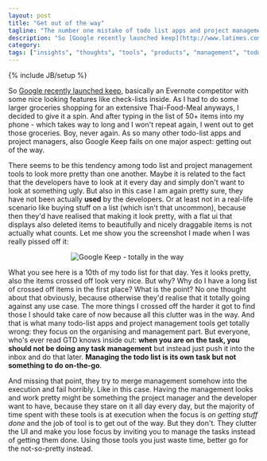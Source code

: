 ```yaml
---
layout: post
title: "Get out of the way"
tagline: "The number one mistake of todo list apps and project management tools in general."
description: "So [Google recently launched keep](http://www.latimes.com/business/technology/la-fi-tn-google-keep-android-20130320,0,7883861.story), basically an Evernote competitor with some nice looking features like check-lists inside. As I had to do some larger groceries shopping for an extensive Thai-Food-Meal anyways, I decided to give it a spin. And after typing in the list of 50+ items into my phone - which takes way to long and I won't repeat again, I went out to get those groceries. Boy, never again. As so many other todo-list apps and project managers, also Google Keep fails on one major aspect: getting out of the way."
category: 
tags: ["insights", "thoughts", "tools", "products", "management", "todo list"]
---
```

{% include JB/setup %}

So [Google recently launched keep](http://www.latimes.com/business/technology/la-fi-tn-google-keep-android-20130320,0,7883861.story), basically an Evernote competitor with some nice looking features like check-lists inside. As I had to do some larger groceries shopping for an extensive Thai-Food-Meal anyways, I decided to give it a spin. And after typing in the list of 50+ items into my phone - which takes way to long and I won't repeat again, I went out to get those groceries. Boy, never again. As so many other todo-list apps and project managers, also Google Keep fails on one major aspect: getting out of the way.

There seems to be this tendency among todo list and project management tools to look more pretty than one another. Maybe it is related to the fact that the developers have to look at it every day and simply don't want to look at something ugly. But also in this case I am again pretty sure, they have not been actually **used** by the developers. Or at least not in a real-life scenario like buying stuff on a list (which isn't that uncommon), because then they'd have realised that making it look pretty, with a flat ui that displays also deleted items to beautifully and nicely draggable items is not actually what counts. Let me show you the screenshot I made when I was really pissed off it:

<div style="width: 50%; margin: 10px auto;" markdown="1">

![Google Keep - totally in the way](/assets/content/posts/gkeep-totally-in-the-way.png)

</div>

What you see here is a 10th of my todo list for that day. Yes it looks pretty, also the items crossed off look very nice. But why? Why do I have a long list of crossed off items in the first place? What is the point? No one thought about that obviously, because otherwise they'd realise that it totally going against any use case. The more things I crossed off the harder it got to find those I should take care of now because all this clutter was in the way. And that is what many todo-list apps and project management tools get totally wrong: they focus on the organising and management part. But everyone, who's ever read GTD knows inside out: **when you are on the task, you should not be doing any task management** but instead just push it into the inbox and do that later. **Managing the todo list is its own task but not something to do on-the-go**.

And missing that point, they try to merge management somehow into the execution and fail horribly. Like in this case. Having the management looks and work pretty might be something the project manager and the developer want to have, because they stare on it all day every day, but the majority of time spent with these tools is at execution when the focus is _on getting stuff done_ and the job of tool is to get out of the way. But they don't. They clutter the UI and make you lose focus by inviting you to manage the tasks instead of getting them done. Using those tools you just waste time, better go for the not-so-pretty instead.
